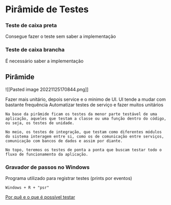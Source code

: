 # Pirâmide de Testes

### Teste de caixa preta

Consegue fazer o teste sem saber a implementação

### Teste de caixa brancha

É necessário saber a implementação

## Pirâmide

![[Pasted image 20221125170844.png]]

Fazer mais unitário, depois service e o minimo de UI.
UI tende a mudar com bastante frequência
Automatizar testes de serviço e fazer muitos unitários

```
Na base da pirâmide ficam os testes da menor parte testável de uma aplicação, aqueles que testam a classe ou uma função dentro do código, ou seja, os testes de unidade.

No meio, os testes de integração, que testam como diferentes módulos do sistema interagem entre si, como os de comunicação entre serviços, comunicação com bancos de dados e assim por diante.

No topo, teremos os testes de ponta a ponta que buscam testar todo o fluxo de funcionamento da aplicação.
```

### Gravador de passos no Windows

Programa utilizado para registrar testes (prints por eventos)

`Windows + R + "psr"`

[Por quê e o que é possível testar](https://www.alura.com.br/artigos/por-que-e-o-que-e-possivel-testar)

